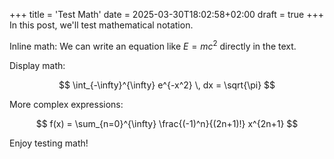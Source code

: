 +++
title = 'Test Math'
date = 2025-03-30T18:02:58+02:00
draft = true
+++
In this post, we'll test mathematical notation.

Inline math: We can write an equation like $E = mc^2$ directly in the text.

Display math:

$$
\int_{-\infty}^{\infty} e^{-x^2} \, dx = \sqrt{\pi}
$$

More complex expressions:

$$
f(x) = \sum_{n=0}^{\infty} \frac{(-1)^n}{(2n+1)!} x^{2n+1}
$$

Enjoy testing math!
